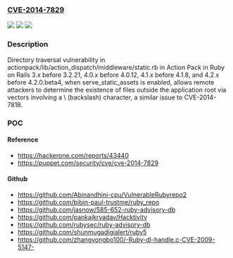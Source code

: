 ### [CVE-2014-7829](https://cve.mitre.org/cgi-bin/cvename.cgi?name=CVE-2014-7829)
![](https://img.shields.io/static/v1?label=Product&message=n%2Fa&color=blue)
![](https://img.shields.io/static/v1?label=Version&message=n%2Fa%20&color=brightgreen)
![](https://img.shields.io/static/v1?label=Vulnerability&message=n%2Fa&color=brightgreen)

### Description

Directory traversal vulnerability in actionpack/lib/action_dispatch/middleware/static.rb in Action Pack in Ruby on Rails 3.x before 3.2.21, 4.0.x before 4.0.12, 4.1.x before 4.1.8, and 4.2.x before 4.2.0.beta4, when serve_static_assets is enabled, allows remote attackers to determine the existence of files outside the application root via vectors involving a \ (backslash) character, a similar issue to CVE-2014-7818.

### POC

#### Reference
- https://hackerone.com/reports/43440
- https://puppet.com/security/cve/cve-2014-7829

#### Github
- https://github.com/Abinandhini-cpu/VulnerableRubyrepo2
- https://github.com/bibin-paul-trustme/ruby_repo
- https://github.com/jasnow/585-652-ruby-advisory-db
- https://github.com/pankajkryadav/Hacktivity
- https://github.com/rubysec/ruby-advisory-db
- https://github.com/shunmugadigialert/ruby5
- https://github.com/zhangyongbo100/-Ruby-dl-handle.c-CVE-2009-5147-

